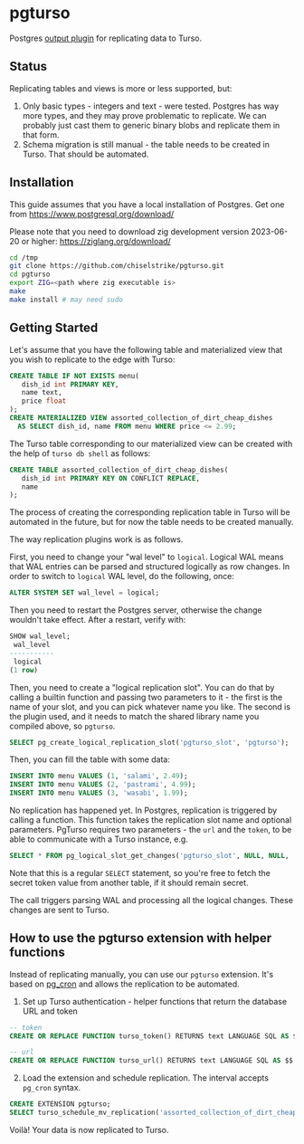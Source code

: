 # pgturso

Postgres [output plugin](https://www.postgresql.org/docs/current/logicaldecoding-output-plugin.html) for replicating data to Turso.

## Status

Replicating tables and views is more or less supported, but:
1. Only basic types - integers and text - were tested. Postgres has way more types, and they may prove problematic to replicate. We can probably just cast them to generic binary blobs and replicate them in that form.
2. Schema migration is still manual - the table needs to be created in Turso. That should be automated.

## Installation

This guide assumes that you have a local installation of Postgres. Get one from https://www.postgresql.org/download/

Please note that you need to download zig development version 2023-06-20 or higher: https://ziglang.org/download/

```sh
cd /tmp
git clone https://github.com/chiselstrike/pgturso.git
cd pgturso
export ZIG=<path where zig executable is>
make
make install # may need sudo
```

## Getting Started 
Let's assume that you have the following table and materialized view that you wish to replicate to the edge with Turso:
```sql
CREATE TABLE IF NOT EXISTS menu(
   dish_id int PRIMARY KEY,
   name text,
   price float
);
CREATE MATERIALIZED VIEW assorted_collection_of_dirt_cheap_dishes
  AS SELECT dish_id, name FROM menu WHERE price <= 2.99;
```

The Turso table corresponding to our materialized view can be created with the help of `turso db shell` as follows:
```sql
CREATE TABLE assorted_collection_of_dirt_cheap_dishes(
   dish_id int PRIMARY KEY ON CONFLICT REPLACE,
   name
);
```
The process of creating the corresponding replication table in Turso will be automated in the future, but for now the table needs to be created manually.

The way replication plugins work is as follows.

First, you need to change your "wal level" to `logical`. Logical WAL means that WAL entries can be parsed
and structured logically as row changes. In order to switch to `logical` WAL level, do the following, once:
```sql
ALTER SYSTEM SET wal_level = logical;
```
Then you need to restart the Postgres server, otherwise the change wouldn't take effect. After a restart, verify with:
```sql
SHOW wal_level;
 wal_level 
-----------
 logical
(1 row)
```

Then, you need to create a "logical replication slot".
You can do that by calling a builtin function and passing two parameters to it - the first is the name of your slot,
and you can pick whatever name you like. The second is the plugin used, and it needs to match the shared library name
you compiled above, so `pgturso`.
```sql
SELECT pg_create_logical_replication_slot('pgturso_slot', 'pgturso');
```

Then, you can fill the table with some data:
```sql
INSERT INTO menu VALUES (1, 'salami', 2.49);
INSERT INTO menu VALUES (2, 'pastrami', 4.99);
INSERT INTO menu VALUES (3, 'wasabi', 1.99);
```

No replication has happened yet. In Postgres, replication is triggered by calling a function. This function takes the replication slot name and optional parameters.
PgTurso requires two parameters - the `url` and the `token`, to be able to communicate with a Turso instance, e.g.
```sql
SELECT * FROM pg_logical_slot_get_changes('pgturso_slot', NULL, NULL, 'url', 'https://your-unique-link.turso.io/', 'auth', 's3cr3t-p4s5');
```
Note that this is a regular `SELECT` statement, so you're free to fetch the secret token value from another table, if it should remain secret.

The call triggers parsing WAL and processing all the logical changes. These changes are sent to Turso.

## How to use the pgturso extension with helper functions

Instead of replicating manually, you can use our `pgturso` extension. It's based on [pg_cron](https://github.com/citusdata/pg_cron) and allows the replication to be automated.

1. Set up Turso authentication - helper functions that return the database URL and token
```sql
-- token
CREATE OR REPLACE FUNCTION turso_token() RETURNS text LANGUAGE SQL AS $$ SELECT <your-token-generated-with-turso-db-tokens-create>; $$;

-- url
CREATE OR REPLACE FUNCTION turso_url() RETURNS text LANGUAGE SQL AS $$ SELECT 'https://workerscounter-psarna.turso.io/'; $$;
```

2. Load the extension and schedule replication. The interval accepts `pg_cron` syntax.

```sql
CREATE EXTENSION pgturso;
SELECT turso_schedule_mv_replication('assorted_collection_of_dirt_cheap_dishes', '30 seconds'); -- refreshing materialized views in Postgres is costly, beware!
```

Voilà! Your data is now replicated to Turso.
